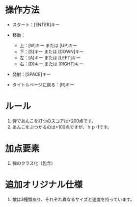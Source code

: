 # 操作方法

* スタート：[ENTER]キー

* 移動：
    * 上：[W]キー または [UP]キー
    * 下：[S]キー または [DOWN]キー
    * 左：[A]キー または [LEFT]キー
    * 右：[D]キー または [RIGHT]キー

* 発射：[SPACE]キー

* タイトルページに戻る：[R]キー

# ルール

 1. 弾であんこを打つのスコアは+200点です。
 2. あんこをぶつかるのは+100点ですが、ｈｐ-1です。


# 加点要素

 1. 弾のクラス化（包含）

# 追加オリジナル仕様

 1. 敵は3種類あり、それぞれ異なるサイズと速度を持っています。